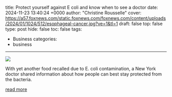 title: Protect yourself against E coli and know when to see a doctor
date: 2024-11-23 13:40:24 +0000
author: "Christine Rousselle"
cover: https://a57.foxnews.com/static.foxnews.com/foxnews.com/content/uploads/2024/01/1024/512/esophageal-cancer.jpg?ve=1&tl=1
draft: false
top: false
type: post
hide: false
toc: false
tags:
  - Business
categories:
  - business
---

![](https://a57.foxnews.com/static.foxnews.com/foxnews.com/content/uploads/2024/01/1024/512/esophageal-cancer.jpg?ve=1&tl=1)

With yet another food recalled due to E. coli contamination, a New York doctor shared information about how people can best stay protected from the bacteria.

[read more](https://www.foxnews.com/food-drink/protect-yourself-against-e-coli-know-when-see-doctor)
